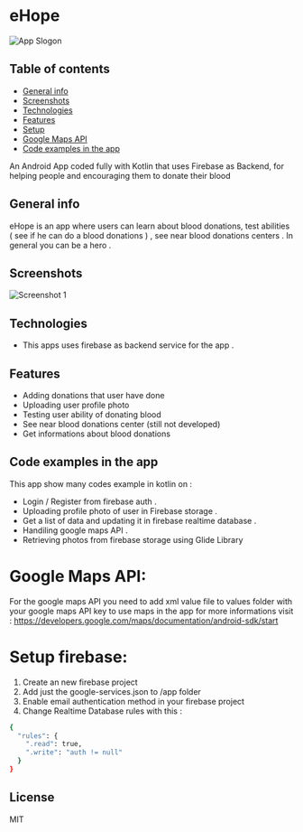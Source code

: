 # eHope

![App Slogon](https://i.imgur.com/SQA8xXR.png)

## Table of contents
* [General info](#general-info)
* [Screenshots](#screenshots)
* [Technologies](#technologies)
* [Features](#features)
* [Setup](#setup)
* [Google Maps API](#maps)
* [Code examples in the app](#code-examples-in-the-app)

An Android App coded fully with Kotlin that uses Firebase as Backend, for helping people and encouraging them to donate their blood 

## General info
eHope is an app where users can learn about blood donations, test abilities ( see if he can do a blood donations ) , see near blood donations centers . In general you can be a hero .  

## Screenshots
![Screenshot 1](https://i.imgur.com/21kCvcs.png)

## Technologies
* This apps uses firebase as backend service for the app .

## Features
* Adding donations that user have done 
* Uploading user profile photo 
* Testing user ability of donating blood
* See near blood donations center (still not developed) 
* Get informations about blood donations 

## Code examples in the app 
This app show many codes example in kotlin on :
* Login / Register from firebase auth .  
* Uploading profile photo of user in Firebase storage . 
* Get a list of data and updating it in firebase realtime database . 
* Handiling google maps API . 
* Retrieving photos from firebase storage using Glide Library 

# Google Maps API:
For the google maps API you need to add xml value file to values folder with your google maps API key to use maps in the app for more informations visit : 
https://developers.google.com/maps/documentation/android-sdk/start

# Setup firebase:
1. Create an new firebase project 
2. Add just the google-services.json to /app folder
3. Enable email authentication method in your firebase project
4. Change Realtime Database rules with this : 

```sh
{
  "rules": {
    ".read": true,
    ".write": "auth != null"
  }
}
```
License
----

MIT

